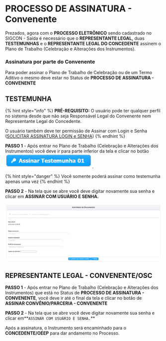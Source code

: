 # PROCESSO DE ASSINATURA - Convenente

Prezados, agora com o **PROCESSO ELETRÔNICO** sendo cadastrado no SIGCON - Saída é necessário que o **REPRESENTANTE LEGAL,** duas **TESTEMUNHAS** e o **REPRESENTANTE LEGAL DO CONCEDENTE** assinem o Plano de Trabalho \(Celebração e Alterações dos Instrumentos\).

### Assinatura por parte do Convenente

Para poder assinar o Plano de Trabalho de Celebração ou de um Termo Aditivo o mesmo deve estar no Status de **PROCESSO DE ASSINATURA - CONVENENTE** 

## TESTEMUNHA

{% hint style="info" %}
**PRÉ-REQUISITO:** O usuário pode ter qualquer perfil no sistema desde que não seja Responsável Legal do Convenente nem Representante Legal do Concedente.

O usuário também deve ter permissão de Assinar com Login e Senha \([SOLICITAR ASSINATURA LOGIN e SENHA](solicitar-assinatura-login-senha/)\)
{% endhint %}

**PASSO 1** - Após entrar no Plano de Trabalho  \(Celebração e Alterações dos Instrumentos\) você deve ir para parte inferior da tela e clicar no botão ![](../.gitbook/assets/botao_assinar_testemunha_01.png) .

{% hint style="danger" %}
Você somente poderá assinar como testemunha apenas uma vez
{% endhint %}

**PASSO 2** - Na tela que se abre você deve digitar novamente sua senha e clicar em **ASSINAR COM USUÁRIO E SENHA.**

![](../.gitbook/assets/assinando_como_testemunha.png)

## REPRESENTANTE LEGAL - CONVENENTE/OSC

**PASSO 1** - Após entrar no Plano de Trabalho  \(Celebração e Alterações dos Instrumentos\) que está no Status de **PROCESSO DE ASSINATURA - CONVENENTE**, você deve ir até o final da tela e clicar no botão de **ASSINAR CONVÊNIO/PARCERIA - CONVENENTE**

**PASSO 2** - Na tela que se abre você deve digitar novamente sua senha e clicar em**`ASSINAR COM USUÁRIO E SENHA.`**

Após a assinatura, o Instrumento será encaminhado para o **CONCEDENTE/OEEP** para dar andamento no Processo.



